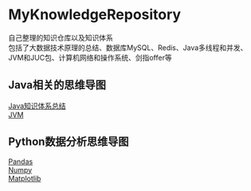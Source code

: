 # MyKnowledgeRepository

自己整理的知识仓库以及知识体系<br>
包括了大数据技术原理的总结、数据库MySQL、Redis、Java多线程和并发、JVM和JUC包、计算机网络和操作系统、剑指offer等<br>


## Java相关的思维导图
[Java知识体系总结](https://www.processon.com/mindmap/613da5a81e08532eed685e2c)<br>
[JVM](https://www.processon.com/mindmap/613da5ec1e08532eed685e95)<br>

## Python数据分析思维导图
[Pandas](https://www.processon.com/mindmap/613da62e1e08532eed685f10)<br>
[Numpy](https://www.processon.com/mindmap/613da6607d9c081bd8fd3f51)<br>
[Matplotlib](https://www.processon.com/mindmap/613da67b5653bb1f32562cb8)<br>
